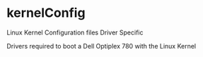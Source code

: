 # kernelConfig
Linux Kernel Configuration files Driver Specific

Drivers required to boot a Dell Optiplex 780 with the Linux Kernel
